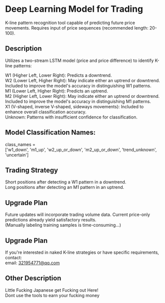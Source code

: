 # Deep Learning Model for Trading
K-line pattern recognition tool capable of predicting future price movements. Requires input of price sequences (recommended length: 20-100).<br>
## Description<br>
Utilizes a two-stream LSTM model (price and price difference) to identify K-line patterns:<br>

W1 (Higher Left, Lower Right): Predicts a downtrend.<br>
W2 (Lower Left, Higher Right): May indicate either an uptrend or downtrend. Included to improve the model's accuracy in distinguishing W1 patterns.<br>
M1 (Lower Left, Higher Right): Predicts an uptrend.<br>
M2 (Higher Left, Lower Right): May indicate either an uptrend or downtrend. Included to improve the model's accuracy in distinguishing M1 patterns.<br>
X1 (V-shaped, inverse V-shaped, sideways movements): Included to enhance overall classification accuracy.<br>
Unknown: Patterns with insufficient confidence for classification.<br>

## Model Classification Names:
class_names = <br>
['w1_down', 'm1_up', 'w2_up_or_down', 'm2_up_or_down', 'trend_unknown', 'uncertain'] <br>

## Trading Strategy
Short positions after detecting a W1 pattern in a downtrend. <br>
Long positions after detecting an M1 pattern in an uptrend. <br>

## Upgrade Plan
Future updates will incorporate trading volume data. Current price-only predictions already yield satisfactory results. <br>
(Manually labeling training samples is time-consuming...) <br>

## Upgrade Plan
If you're interested in naked K-line strategies or have specific requirements, contact: <br>
email: 321954771@qq.com <br>

## Other Description
Little Fucking Japanese get Fucking out Here!  <br>
Dont use the tools to earn your fucking money  <br>
